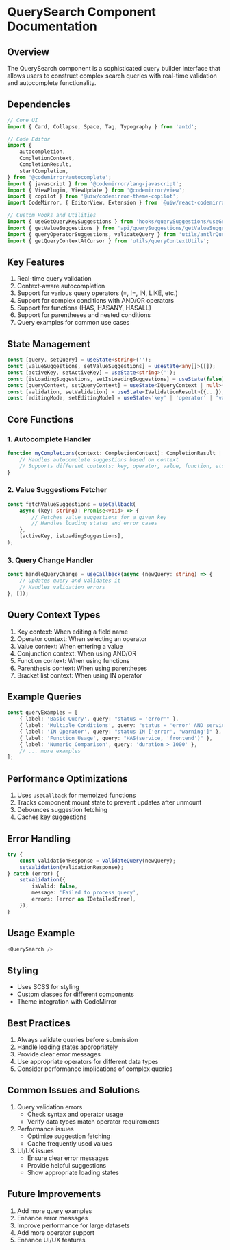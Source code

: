 # QuerySearch Component Documentation

## Overview
The QuerySearch component is a sophisticated query builder interface that allows users to construct complex search queries with real-time validation and autocomplete functionality.

## Dependencies
```typescript
// Core UI
import { Card, Collapse, Space, Tag, Typography } from 'antd';

// Code Editor
import {
    autocompletion,
    CompletionContext,
    CompletionResult,
    startCompletion,
} from '@codemirror/autocomplete';
import { javascript } from '@codemirror/lang-javascript';
import { ViewPlugin, ViewUpdate } from '@codemirror/view';
import { copilot } from '@uiw/codemirror-theme-copilot';
import CodeMirror, { EditorView, Extension } from '@uiw/react-codemirror';

// Custom Hooks and Utilities
import { useGetQueryKeySuggestions } from 'hooks/querySuggestions/useGetQueryKeySuggestions';
import { getValueSuggestions } from 'api/querySuggestions/getValueSuggestion';
import { queryOperatorSuggestions, validateQuery } from 'utils/antlrQueryUtils';
import { getQueryContextAtCursor } from 'utils/queryContextUtils';
```

## Key Features
1. Real-time query validation
2. Context-aware autocompletion
3. Support for various query operators (=, !=, IN, LIKE, etc.)
4. Support for complex conditions with AND/OR operators
5. Support for functions (HAS, HASANY, HASALL)
6. Support for parentheses and nested conditions
7. Query examples for common use cases

## State Management
```typescript
const [query, setQuery] = useState<string>('');
const [valueSuggestions, setValueSuggestions] = useState<any[]>([]);
const [activeKey, setActiveKey] = useState<string>('');
const [isLoadingSuggestions, setIsLoadingSuggestions] = useState(false);
const [queryContext, setQueryContext] = useState<IQueryContext | null>(null);
const [validation, setValidation] = useState<IValidationResult>({...});
const [editingMode, setEditingMode] = useState<'key' | 'operator' | 'value' | 'conjunction' | 'function' | 'parenthesis' | 'bracketList' | null>(null);
```

## Core Functions

### 1. Autocomplete Handler
```typescript
function myCompletions(context: CompletionContext): CompletionResult | null {
    // Handles autocomplete suggestions based on context
    // Supports different contexts: key, operator, value, function, etc.
}
```

### 2. Value Suggestions Fetcher
```typescript
const fetchValueSuggestions = useCallback(
    async (key: string): Promise<void> => {
        // Fetches value suggestions for a given key
        // Handles loading states and error cases
    },
    [activeKey, isLoadingSuggestions],
);
```

### 3. Query Change Handler
```typescript
const handleQueryChange = useCallback(async (newQuery: string) => {
    // Updates query and validates it
    // Handles validation errors
}, []);
```

## Query Context Types
1. Key context: When editing a field name
2. Operator context: When selecting an operator
3. Value context: When entering a value
4. Conjunction context: When using AND/OR
5. Function context: When using functions
6. Parenthesis context: When using parentheses
7. Bracket list context: When using IN operator

## Example Queries
```typescript
const queryExamples = [
    { label: 'Basic Query', query: "status = 'error'" },
    { label: 'Multiple Conditions', query: "status = 'error' AND service = 'frontend'" },
    { label: 'IN Operator', query: "status IN ['error', 'warning']" },
    { label: 'Function Usage', query: "HAS(service, 'frontend')" },
    { label: 'Numeric Comparison', query: 'duration > 1000' },
    // ... more examples
];
```

## Performance Optimizations
1. Uses `useCallback` for memoized functions
2. Tracks component mount state to prevent updates after unmount
3. Debounces suggestion fetching
4. Caches key suggestions

## Error Handling
```typescript
try {
    const validationResponse = validateQuery(newQuery);
    setValidation(validationResponse);
} catch (error) {
    setValidation({
        isValid: false,
        message: 'Failed to process query',
        errors: [error as IDetailedError],
    });
}
```

## Usage Example
```typescript
<QuerySearch />
```

## Styling
- Uses SCSS for styling
- Custom classes for different components
- Theme integration with CodeMirror

## Best Practices
1. Always validate queries before submission
2. Handle loading states appropriately
3. Provide clear error messages
4. Use appropriate operators for different data types
5. Consider performance implications of complex queries

## Common Issues and Solutions
1. Query validation errors
   - Check syntax and operator usage
   - Verify data types match operator requirements
2. Performance issues
   - Optimize suggestion fetching
   - Cache frequently used values
3. UI/UX issues
   - Ensure clear error messages
   - Provide helpful suggestions
   - Show appropriate loading states

## Future Improvements
1. Add more query examples
2. Enhance error messages
3. Improve performance for large datasets
4. Add more operator support
5. Enhance UI/UX features 